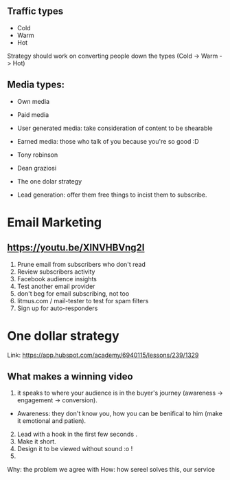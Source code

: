 ## Traffic types
- Cold
- Warm
- Hot
  
Strategy should work on converting people down the types (Cold -> Warm -> Hot)

## Media types:
- Own media
- Paid media
- User generated media: take consideration of content to be shearable
- Earned media: those who talk of you because you're so good :D


- Tony robinson
- Dean graziosi
- The one dolar strategy

- Lead generation: offer them free things to incist them to subscribe.


# Email Marketing
## https://youtu.be/XlNVHBVng2I
1. Prune email from subscribers who don't read
2. Review subscribers activity
3. Facebook audience insights
4. Test another email provider
5. don't beg for email subscribing, not too 
6. litmus.com / mail-tester to test for spam filters
7. Sign up for auto-responders


# One dollar strategy

Link: https://app.hubspot.com/academy/6940115/lessons/239/1329

## What makes a winning video 
1. it speaks to where your audience is in the buyer's journey (awareness -> engagement -> conversion).
- Awareness: they don't know you, how you can be benifical to him (make it emotional and patien).

2. Lead with a hook in the first few seconds .
3. Make it short.
4. Design it to be viewed without sound :o !
5. 

Why: the problem we agree with
How: how sereel solves this, our service 
